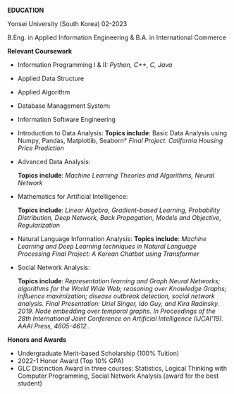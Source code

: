 **EDUCATION**

Yonsei University (South Korea)
02-2023

B.Eng. in Applied Information Engineering & 
B.A. in International Commerce

**Relevant Coursework**

- Information Programming I & II: *Python, C++, C, Java*

- Applied Data Structure

- Applied Algorithm

- Database Management System: 

- Information Software Engineering

- Introduction to Data Analysis:
  **Topics include**: Basic Data Analysis using Numpy, Pandas, Matplotlib, Seaborn*
  *Final Project: California Housing Price Prediction*

- Advanced Data Analysis:

  **Topics include**: *Machine Learning Theories and Algorithms, Neural Network*

- Mathematics for Artificial Intelligence:

  **Topics include**: *Linear Algebra, Gradient-based Learning, Probability Distribution, Deep Network, Back Propagation, Models and       Objective, Regularization*

- Natural Language Information Analysis:
  **Topics include**: *Machine Learning and Deep Learning techniques in Natural Language Processing*
  *Final Project: A Korean Chatbot using Transformer*

- Social Network Analysis:

  **Topics include**: *Representation learning and Graph Neural Networks; algorithms for the World Wide Web; reasoning over Knowledge      Graphs; influence maximization; disease outbreak detection, social network analysis.*
  *Final Presentation: Uriel Singer, Ido Guy, and Kira Radinsky. 2019. Node embedding over temporal graphs. In Proceedings of the 28th     International Joint Conference on Artificial Intelligence (IJCAI'19). AAAI Press, 4605–4612..*

**Honors and Awards**

- Undergraduate Merit-based Scholarship (100% Tuition)
- 2022-1 Honor Award (Top 10% GPA)
- GLC Distinction Award in three courses: Statistics, Logical Thinking with Computer Programming, Social Network Analysis (award for the best student) 

